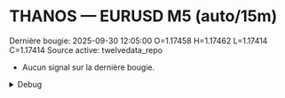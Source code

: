# THANOS — EURUSD M5 (auto/15m)
Dernière bougie: 2025-09-30 12:05:00  O=1.17458  H=1.17462  L=1.17414  C=1.17414
Source active: twelvedata_repo

- Aucun signal sur la dernière bougie.

<details><summary>Debug</summary>

- TD_API_KEY manquant.

</details>